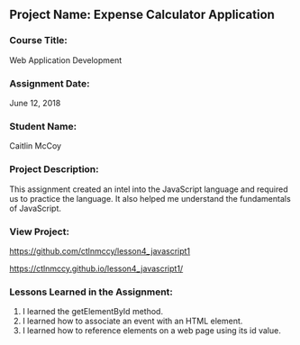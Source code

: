 ## Project Name:  Expense Calculator Application

### Course Title:
Web Application Development

### Assignment Date:  
June 12, 2018

### Student Name:  
Caitlin McCoy

### Project Description:
This assignment created an intel into the JavaScript language and required us to practice the language. It also helped me understand the fundamentals of JavaScript. 

### View Project:
https://github.com/ctlnmccy/lesson4_javascript1

https://ctlnmccy.github.io/lesson4_javascript1/


### Lessons Learned in the Assignment:
1. I learned the getElementById method. 
2. I learned how to associate an event with an HTML element. 
3. I learned how to reference elements on a web page using its id value. 




